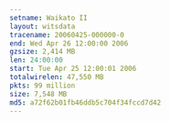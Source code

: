 ```yaml
---
setname: Waikato II
layout: witsdata
tracename: 20060425-000000-0
end: Wed Apr 26 12:00:00 2006
gzsize: 2,414 MB
len: 24:00:00
start: Tue Apr 25 12:00:01 2006
totalwirelen: 47,550 MB
pkts: 99 million
size: 7,548 MB
md5: a72f62b01fb46ddb5c704f34fccd7d42
---
```

